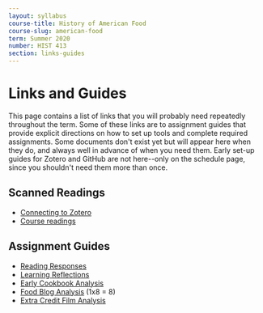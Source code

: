 ```yaml
---
layout: syllabus
course-title: History of American Food
course-slug: american-food
term: Summer 2020
number: HIST 413
section: links-guides
---
```


# Links and Guides
This page contains a list of links that you will probably need repeatedly throughout the term. Some of these links are to assignment guides that provide explicit directions on how to set up tools and complete required assignments. Some documents don't exist yet but will appear here when they do, and always well in advance of when you need them. Early set-up guides for Zotero and GitHub are not here--only on the schedule page, since you shouldn't need them more than once.

## Scanned Readings
- [Connecting to Zotero](/courses/etc/zotero)
- [Course readings](https://www.zotero.org/groups/2499167/american-food-unm/library)

## Assignment Guides
- [Reading Responses](reading-responses)
- [Learning Reflections](learning-reflections.html)
- [Early Cookbook Analysis](cookbook-analysis.html)
- [Food Blog Analysis](food-blog-analysis) (1x8 = 8)
- [Extra Credit Film Analysis](film-analysis.html)
